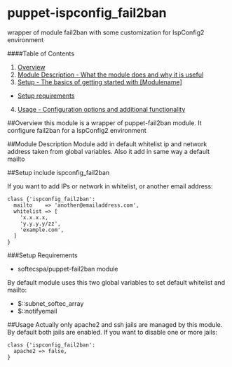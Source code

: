 puppet-ispconfig\_fail2ban
=========================

wrapper of module fail2ban with some customization for IspConfig2 environment

####Table of Contents

1. [Overview](#overview)
2. [Module Description - What the module does and why it is useful](#module-description)
3. [Setup - The basics of getting started with [Modulename]](#setup)
 * [Setup requirements](#setup-requirements)
4. [Usage - Configuration options and additional functionality](#usage)

##Overview
this module is a wrapper of puppet-fail2ban module. It configure fail2ban for a IspConfig2 environment

##Module Description
Module add in default whitelist ip and network address taken from global variables. Also it add in same way a default mailto

##Setup
    include ispconfig_fail2ban

If you want to add IPs or network in whitelist, or another email address:

    class {'ispconfig_fail2ban':
      mailto    => 'another@emailaddress.com',
      whitelist => [
        'x.x.x.x,
        'y.y.y.y/zz',
        'example.com',
      ]
    }

###Setup Requirements

 * softecspa/puppet-fail2ban module

By default module uses this two global variables to set default whitelist and mailto:

 * $::subnet\_softec\_array
 * $::notifyemail

##Usage
Actually only apache2 and ssh jails are managed by this module. By default both jails are enabled. If you want to disable one or more jails:

    class {'ispconfig_fail2ban':
      apache2 => false,
    }
